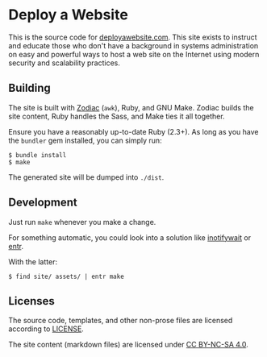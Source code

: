 # Deploy a Website

This is the source code for [deployawebsite.com](https://www.deployawebsite.com). This site exists to instruct and educate those who don't have a background in systems administration on easy and powerful ways to host a web site on the Internet using modern security and scalability practices.

## Building

The site is built with [Zodiac](https://github.com/nuex/zodiac) (`awk`), Ruby, and GNU Make. Zodiac builds the site content, Ruby handles the Sass, and Make ties it all together.

Ensure you have a reasonably up-to-date Ruby (2.3+). As long as you have the `bundler` gem installed, you can simply run:

```
$ bundle install
$ make
```

The generated site will be dumped into `./dist`.

## Development

Just run `make` whenever you make a change.

For something automatic, you could look into a solution like [inotifywait](https://linux.die.net/man/1/inotifywait) or [entr](http://entrproject.org/).

With the latter:

```
$ find site/ assets/ | entr make
```

## Licenses

The source code, templates, and other non-prose files are licensed according to [LICENSE](./LICENSE).

The site content (markdown files) are licensed under [CC BY-NC-SA 4.0](https://creativecommons.org/licenses/by-nc-sa/4.0/).
